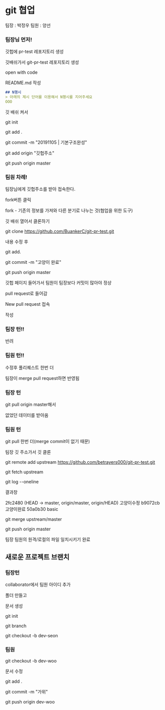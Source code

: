 # git 협업

팀장 : 박정우 팀원 : 양선

### 팀장님 먼저!

깃헙에 pr-test 레포지토리 생성

깃배쉬가서 git-pr-test 레포지토리 생성

open with code

README.md 작성

```markdown
## N행시
> 아래의 제시 단어를 이용해서 N행시를 지어주세요
OOO

```

깃 배쉬 켜서

git init

git add .

git commit -m "20191105 | 기본구조완성"

git add origin "깃헙주소"

git push origin master



### 팀원 차례!

팀장님에게 깃헙주소를 받아 접속한다.

fork버튼 클릭

fork - 기존의 정보를 가져와 다른 분기로 나누는 것(협업을 위한 도구)

깃 배쉬 열어서 클론하기

git clone https://github.com/BuankerC/git-pr-test.git

내용 수정 후

git add.

git commit -m "고양이 완료"

git push origin master

깃헙 페이지 들어가서 팀원이 팀장보다 커밋이 많아야 정상

pull request로 들어감

New pull request 접속

작성 



### 팀장 턴!!

반려



### 팀원 턴!!

수정후 풀리퀘스트 한번 더

팀장이 merge pull request하면 반영됨



### 팀장 턴

git pull origin master해서

없었던 데이터를 받아옴



### 팀원 턴

git pull 한번 더(merge commit이 없기 때문)

팀장 깃 주소가서 깃 클론

git remote add upstream https://github.com/betrayers000/git-pr-test.git

git fetch upstream

git log --oneline

결과창

2fc2480 (HEAD -> master, origin/master, origin/HEAD) 고양이수정
b9072cb 고양이완료
50a0b30 basic

git merge upstream/master

git push origin master

팀장 팀원의 원격/로컬의 파일 일치시키기 완료



## 새로운 프로젝트 브랜치



### 팀장턴

collaborator에서 팀원 아이디 추가

폴더 만들고

문서 생성

git init

git branch

git checkout -b dev-seon



### 팀원

git checkout -b dev-woo

문서 수정

git add .

git commit -m "가위"

git push origin dev-woo

